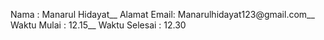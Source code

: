 Nama : Manarul Hidayat__
Alamat Email: Manarulhidayat123@gmail.com__
Waktu Mulai : 12.15__
Waktu Selesai : 12.30
